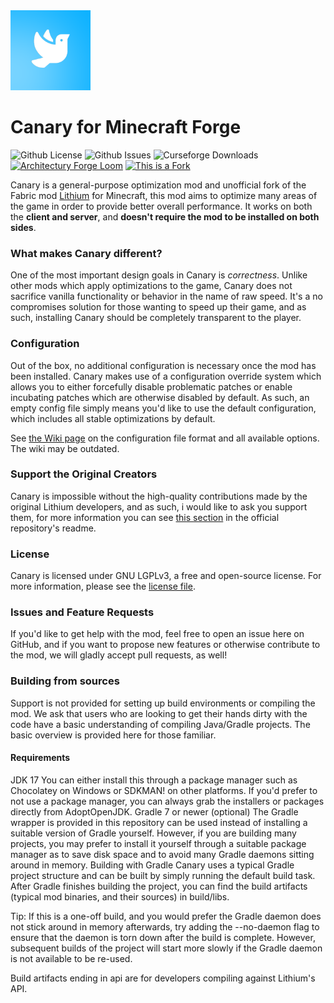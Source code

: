 <img src="src/main/resources/logo.png" width="128">

# Canary for Minecraft Forge
![Github License](https://img.shields.io/github/license/AbdElAziz333/Canary)
![Github Issues](https://img.shields.io/github/issues/AbdElAziz333/Canary)
![Curseforge Downloads](https://cf.way2muchnoise.eu/665658.svg)
[![Architectury Forge Loom](https://img.shields.io/badge/Built%20With-Architectury%20Forge%20Loom-aqua)](https://github.com/architectury/architectury-loom)
[![This is a Fork](https://img.shields.io/badge/This%20is%20port-Support%20the%20original!-darkmagenta)](https://github.com/CaffeineMC/lithium-fabric)

Canary is a general-purpose optimization mod and unofficial fork of the Fabric mod [Lithium](https://github.com/CaffeineMC/lithium-fabric) for Minecraft, this mod aims to optimize many areas of the game in order to provide better overall performance. It works on both the **client and server**, and **doesn't require the mod to be installed on both sides**.

### What makes Canary different?

One of the most important design goals in Canary is *correctness*. Unlike other mods which apply optimizations to the
game, Canary does not sacrifice vanilla functionality or behavior in the name of raw speed. It's a no compromises
solution for those wanting to speed up their game, and as such, installing Canary should be completely transparent
to the player.

### Configuration

Out of the box, no additional configuration is necessary once the mod has been installed. Canary makes use of a
configuration override system which allows you to either forcefully disable problematic patches or enable incubating
patches which are otherwise disabled by default. As such, an empty config file simply means you'd like to use the
default configuration, which includes all stable optimizations by default.

See [the Wiki page](https://github.com/AbdElAziz333/Canary/wiki/Configuration-File) on the configuration file
format and all available options. The wiki may be outdated.

### Support the Original Creators

Canary is impossible without the high-quality contributions made by the original Lithium developers, and as such, i would like to ask you support them, for more information you can see [this section](https://github.com/CaffeineMC/lithium-fabric#support-the-developers) in the official repository's readme.

### License

Canary is licensed under GNU LGPLv3, a free and open-source license. For more information, please see the
[license file](LICENSE.txt).

### Issues and Feature Requests
If you'd like to get help with the mod, feel free to open an issue here on GitHub, and if you want to propose new features or otherwise contribute to the mod, we will gladly accept pull requests, as well!

### Building from sources
Support is not provided for setting up build environments or compiling the mod. We ask that users who are looking to get their hands dirty with the code have a basic understanding of compiling Java/Gradle projects. The basic overview is provided here for those familiar.

#### Requirements
JDK 17
You can either install this through a package manager such as Chocolatey on Windows or SDKMAN! on other platforms. If you'd prefer to not use a package manager, you can always grab the installers or packages directly from AdoptOpenJDK.
Gradle 7 or newer (optional)
The Gradle wrapper is provided in this repository can be used instead of installing a suitable version of Gradle yourself. However, if you are building many projects, you may prefer to install it yourself through a suitable package manager as to save disk space and to avoid many Gradle daemons sitting around in memory.
Building with Gradle
Canary uses a typical Gradle project structure and can be built by simply running the default build task. After Gradle finishes building the project, you can find the build artifacts (typical mod binaries, and their sources) in build/libs.

Tip: If this is a one-off build, and you would prefer the Gradle daemon does not stick around in memory afterwards, try adding the --no-daemon flag to ensure that the daemon is torn down after the build is complete. However, subsequent builds of the project will start more slowly if the Gradle daemon is not available to be re-used.

Build artifacts ending in api are for developers compiling against Lithium's API.
